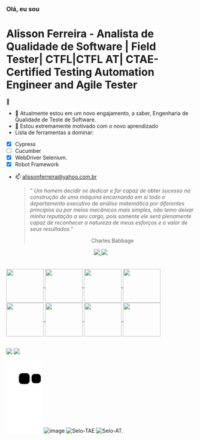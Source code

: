 ### Olá, eu sou  <h1> Alisson Ferreira - Analista de Qualidade de Software | Field Tester| CTFL|CTFL AT| CTAE-Certified Testing Automation Engineer and Agile Tester </h1>  👋



- 🔭 Atualmente estou em um novo engajamento, a saber, Engenharia de Qualidade de Teste de Software.
- 🌱 Estou extremamente motivado com o novo aprendizado
-  Lista de ferramentas a dominar:
- [x] Cypress
- [ ] Cucumber
- [x] WebDriver Selenium. 
- [x] Robot Framework
- 📫 alissonferreira@yahoo.com.br
 
  > <i>" Um homem decidir se dedicar e for capaz de obter sucesso na construção de uma máquina encarnando em si todo o departamento executivo de análise matemática por diferentes princípios ou por meios mecânicos mais simples, não temo deixar minha reputação a seu cargo, pois somente ele será plenamente capaz de reconhecer a natureza de meus esforços e o valor de seus resultados.” </i>
                                      <p><center>Charles Babbage </center></p> 
<div align="center">
  <a href="https://github.com/AlissonSantosDF">
  <img height="180em" src="https://github-readme-stats.vercel.app/api?username=alissonsantosDF&show_icons=true&theme=dracula&include_all_commits=true&count_private=true"/>
  <img height="180em" src="https://github-readme-stats.vercel.app/api/top-langs/?username=alissonsantosDF&layout=compact&langs_count=7&theme=dracula"/>
</div>
  <br>
  <div style="display: inline_block"><br>
    <img align="center" height="90" width="100" src="https://cdn.jsdelivr.net/gh/devicons/devicon/icons/java/java-original-wordmark.svg" />
  <img align="center" height="90" width="100" src="https://cdn.jsdelivr.net/gh/devicons/devicon/icons/javascript/javascript-original.svg" />
  <img align="center" height="90" width="100" src="https://cdn.jsdelivr.net/gh/devicons/devicon/icons/docker/docker-original.svg" />  
    <img align="center" height="90" width="100" src="https://cdn.jsdelivr.net/gh/devicons/devicon/icons/cucumber/cucumber-plain.svg" />
    <img align="center" height="90" width="100" src="https://cdn.jsdelivr.net/gh/devicons/devicon/icons/matlab/matlab-original.svg" />
    <img align="center" height="90" width="100" src="https://cdn.jsdelivr.net/gh/devicons/devicon/icons/css3/css3-original.svg" />
    <img align="center" height="90" width="100" src="https://cdn.jsdelivr.net/gh/devicons/devicon/icons/html5/html5-original.svg" />
    <img align="center" height="90" width="100" src="https://cdn.jsdelivr.net/gh/devicons/devicon/icons/vscode/vscode-original.svg" />
   
  
</div>
  <br>
  <div> 
  
  
  <a href = "mailto:asantos77.df@gmail.com"><img src="https://img.shields.io/badge/-Gmail-%23333?style=for-the-badge&logo=gmail&logoColor=white" target="_blank"></a>
  <a href="https://www.linkedin.com/in/alisson-ferreira-dos-santos-11173728/" target="_blank"><img src="https://img.shields.io/badge/-LinkedIn-%230077B5?style=for-the-badge&logo=linkedin&logoColor=white" target="_blank"></a> 
 
  ![Snake animation](https://github.com/rafaballerini/rafaballerini/blob/output/github-contribution-grid-snake.svg)
   ![image](https://user-images.githubusercontent.com/44729585/158693556-fd8694fe-dba2-421c-8b94-93967271ad05.png)
   ![Selo-TAE](https://user-images.githubusercontent.com/44729585/235383057-7cedca7a-84db-4d94-bbc3-94ace48c3dc7.png)
   ![Selo-AT](https://github.com/AlissonSantosDF/AlissonSantosDF/assets/44729585/a599c9de-d8e0-467e-bf1f-b7354b27fb82).

 
</div>
 
